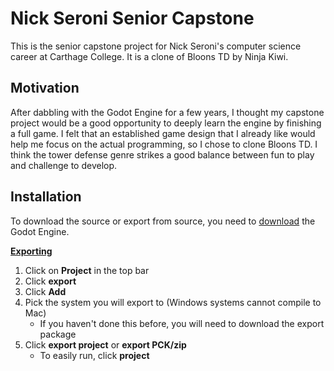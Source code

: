 
# Nick Seroni Senior Capstone

This is the senior capstone project for Nick Seroni's computer science career at Carthage College.
It is a clone of Bloons TD by Ninja Kiwi.


## Motivation

After dabbling with the Godot Engine for a few years, I thought my capstone project
would be a good opportunity to deeply learn the engine by finishing a full game. 
I felt that an established game design that I already like would help me focus on
the actual programming, so I chose to clone Bloons TD. I think the tower defense genre
strikes a good balance between fun to play and challenge to develop.
## Installation

To download the source or export from source, you need to 
[download](https://godotengine.org/download) the Godot Engine.

[**Exporting**](https://docs.godotengine.org/en/stable/getting_started/workflow/export/exporting_projects.html)
1. Click on **Project** in the top bar
2. Click **export**
3. Click **Add**
4. Pick the system you will export to (Windows systems cannot compile to Mac)
    + If you haven't done this before, you will need to download the export package
5. Click **export project** or **export PCK/zip**
    + To easily run, click **project**